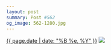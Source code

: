 ```yaml
---
layout: post
summary: Post #562
og_image: 562-1280.jpg
---
```


<p>
  <time><a href="/562">{{ page.date | date: "%B %e, %Y" }}</a></time>
  <a href="/562"><img src="{{ site.assets_url }}/562-640.jpg" srcset="{{ site.assets_url }}/562-320.jpg 320w, {{ site.assets_url }}/562-640.jpg 640w, {{ site.assets_url }}/562-960.jpg 960w, {{ site.assets_url }}/562-1280.jpg 1280w" sizes="(min-width: 700px) 50vw, calc(100vw - 2rem)" /></a>
</p>
